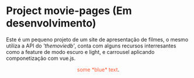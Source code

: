 # Project movie-pages (Em desenvolvimento)
Este é um pequeno projeto de um site de apresentação de filmes, o mesmo utiliza a API do *'themoviedb'*, conta com alguns recursos interresantes como a feature de modo escuro e light, e carrousel aplicando componetização com vue.js.

<div align="center">
  <span style="color:#FF5733">some *blue* text</span>.
</div>
